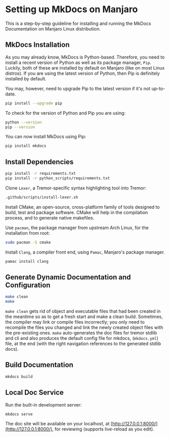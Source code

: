 # Setting up MkDocs on Manjaro 

This is a step-by-step guideline for installing and running the MkDocs Documentation on Manjaro Linux distribution.

## MkDocs Installation

As you may already know, MkDocs is Python-based. Therefore, you need to install a recent version of Python as well as its package manager, `Pip`. Luckily, both of these are installed by default on Manjaro (like on most Linux distros). If you are using the latest version of Python, then Pip is definitely installed by default.

You may, however, need to upgrade Pip to the latest version if it's not up-to-date.

```bash
pip install --upgrade pip
```

To check for the version of Python and Pip you are using:

```bash
python --version
pip --version
```

You can now install MkDocs using Pip:

```bash
pip install mkdocs
```

## Install Dependencies

```bash
pip install -r requirements.txt
pip install -r python_scripts/requirements.txt
```

Clone `Lexer`, a Tremor-specific syntax highlighting tool into Tremor:

```bash
.github/scripts/install-lexer.sh
```

Install CMake, an open-source, cross-platform family of tools designed to build, test and package software. CMake will help in the compilation process, and to generate native makefiles.

Use `pacman`, the package manager from upstream Arch Linux, for the installation from root:

```bash
sudo pacman -S cmake
```

Install `Clang`, a compiler front end, using `Pamac`, Manjaro's package manager.

```bash
pamac install clang
```

## Generate Dynamic Documentation and Configuration

```bash
make clean
make
```

`make clean` gets rid of object and executable files that had been created in the meantime so as to get a fresh start and make a clean build. Sometimes, the compiler may link or compile files incorrectly; you only need to recompile the files you changed and link the newly created object files with the pre-existing ones. `make` auto-generates the doc files for tremor stdlib and cli and also produces the default config file for mkdocs, (`mkdocs.yml`) file, at the end (with the right navigation references to the generated stdlib docs).

## Build Documentation

```bash
mkdocs build
```

## Local Doc Service

Run the built-in development server:

```bash
mkdocs serve
```

The doc site will be available on your localhost, at [http://127.0.0.1:8000/](http://127.0.0.1:8000/), for reviewing (supports live-reload as you edit).
